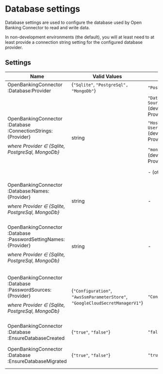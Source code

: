 # Database settings

Database settings are used to configure the database used by Open Banking Connector to read and write data.

In non-development environments (the default), you will at least need to at least provide a connection string setting for the configured database provider.

## Settings

| Name                                                                                                                                                           | Valid Values                                                                  | Default Value(s)                                                                                                                                                                                                                                                                                                                                                                                    | Description                                                                                                                                                                                                                                                                                                                                                                                                         |
|----------------------------------------------------------------------------------------------------------------------------------------------------------------|-------------------------------------------------------------------------------|-----------------------------------------------------------------------------------------------------------------------------------------------------------------------------------------------------------------------------------------------------------------------------------------------------------------------------------------------------------------------------------------------------|---------------------------------------------------------------------------------------------------------------------------------------------------------------------------------------------------------------------------------------------------------------------------------------------------------------------------------------------------------------------------------------------------------------------|
| OpenBankingConnector<wbr/>:Database<wbr/>:Provider                                                                                                             | {`"Sqlite"`, `"PostgreSql", "MongoDb"`}                                       | `"PostgreSql"`                                                                                                                                                                                                                                                                                                                                                                                      | Determines which database provider Open Banking Connector uses.                                                                                                                                                                                                                                                                                                                                                     |
| OpenBankingConnector<wbr/>:Database<wbr/>:ConnectionStrings:{Provider} <p style="margin-top: 10px;"> *where Provider ∈ {Sqlite, PostgreSql, MongoDb}*  </p>    | string                                                                        | `"Data Source=./sqliteTestDb.db"` (development environment and Provider = `"Sqlite"`) <p style="margin-top: 10px;"> `"Host=localhost;Database=test;`<wbr/>`Username=postgres"` (development environment and Provider = `"PostgreSql"`) <p style="margin-top: 10px;"> `"mongodb://localhost:27017"` (development environment and Provider = `"MongoDb"`) <p style="margin-top: 10px;"> - (otherwise) | Connection strings for each database provider. Open Banking Connector only reads the one for the provider specified by OpenBankingConnector:Database:Provider. The BankTests project, however, may use multiple connection strings to test with multiple databases. A list of connection string parameters for provider `PostgreSql` is given [here](https://www.npgsql.org/doc/connection-string-parameters.html). |
| OpenBankingConnector<wbr/>:Database<wbr/>:Names:{Provider} <p style="margin-top: 10px;"> *where Provider ∈ {Sqlite, PostgreSql, MongoDb}*  </p>                | string                                                                        | -                                                                                                                                                                                                                                                                                                                                                                                                   | Name of database for each database provider. Open Banking Connector only reads the one for the provider specified by OpenBankingConnector:Database:Provider. (Only currently implemented for MongoDb).                                                                                                                                                                                                              |
| OpenBankingConnector<wbr/>:Database<wbr/>:PasswordSettingNames:{Provider} <p style="margin-top: 10px;"> *where Provider ∈ {Sqlite, PostgreSql, MongoDb}*  </p> | string                                                                        | -                                                                                                                                                                                                                                                                                                                                                                                                   | Name of password secret for each database provider. Open Banking Connector only reads the one for the provider specified by OpenBankingConnector:Database:Provider. The password is obtained and added to the connection string (not currently implemented for Sqlite).                                                                                                                                             |
| OpenBankingConnector<wbr/>:Database<wbr/>:PasswordSources:{Provider} <p style="margin-top: 10px;"> *where Provider ∈ {Sqlite, PostgreSql, MongoDb}*  </p>      | {`"Configuration"`, `"AwsSsmParameterStore"`, `"GoogleCloudSecretManagerV1"`} | `"Configuration"`                                                                                                                                                                                                                                                                                                                                                                                   | Source of password secret for each database provider. Open Banking Connector only reads the one for the provider specified by OpenBankingConnector:Database:Provider. The password is obtained and added to the connection string (not currently implemented for Sqlite).                                                                                                                                           |
| OpenBankingConnector<wbr/>:Database<wbr/>:EnsureDatabaseCreated                                                                                                | {`"true"`, `"false"`}                                                         | `"false"`                                                                                                                                                                                                                                                                                                                                                                                           | At application start-up, ensure database is created if does not exist.                                                                                                                                                                                                                                                                                                                                              |
| OpenBankingConnector<wbr/>:Database<wbr/>:EnsureDatabaseMigrated                                                                                               | {`"true"`, `"false"`}                                                         | `"true"`                                                                                                                                                                                                                                                                                                                                                                                            | At application start-up, apply pending migrations. Only supported for database providers with migration support (i.e. only PostgreSql at this time).                                                                                                                                                                                                                                                                |
